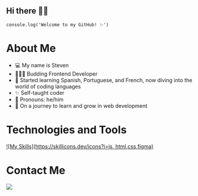 ## Hi there 👋🏻

<!--
**estibenjack/estibenjack** is a ✨ _special_ ✨ repository because its `README.md` (this file) appears on your GitHub profile.

Here are some ideas to get you started:

- 🔭 I’m currently working on ...
- 🌱 I’m currently learning ...
- 👯 I’m looking to collaborate on ...
- 🤔 I’m looking for help with ...
- 💬 Ask me about ...
- 📫 How to reach me: ...
- 😄 Pronouns: ...
- ⚡ Fun fact: ...
-->

```
console.log('Welcome to my GitHub! ✨')
```

# About Me
- 💻 My name is Steven
- 👨🏼‍💻 Budding Frontend Developer
- 💬 Started learning Spanish, Portuguese, and French, now diving into the world of coding languages
- ✨ Self-taught coder
- 🌸 Pronouns: he/him
- 🎉 On a journey to learn and grow in web development

# Technologies and Tools
[![My Skills](https://skillicons.dev/icons?i=js, html,css,figma)](https://skillicons.dev)

# Contact Me
<a href="https://www.linkedin.com/in/steven-jackson-62b795193/" target="_blank"><img src="https://img.shields.io/badge/LinkedIn-0077B5?style=for-the-badge&logo=linkedin&logoColor=white"></a>
